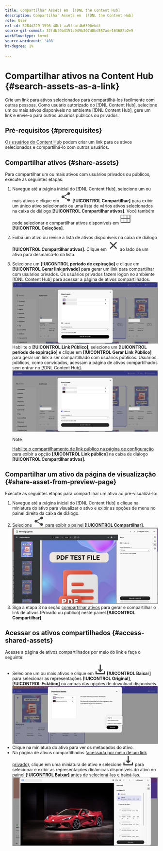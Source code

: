 ```yaml
---
title: Compartilhar Assets em  [!DNL the Content Hub]
description: Compartilhar Assets em  [!DNL the Content Hub]
role: User
exl-id: 5284d229-1596-40bf-aa5f-af4b6500ebdf
source-git-commit: 32fdbf9b4151c949b307d8bd587ade163682b2e5
workflow-type: tm+mt
source-wordcount: '408'
ht-degree: 1%

---
```


# Compartilhar ativos na Content Hub {#search-assets-as-a-link}

Crie um link para ativos selecionados para compartilhá-los facilmente com outras pessoas. Como usuário autorizado do [!DNL Content Hub], selecione um ou mais ativos disponíveis no ambiente [!DNL Content Hub], gere um link e envie-o para outros usuários públicos ou privados.

## Pré-requisitos {#prerequisites}

[Os usuários do Content Hub](deploy-content-hub.md#onboard-content-hub-users) podem criar um link para os ativos selecionados e compartilhá-lo com outros usuários.

## Compartilhar ativos {#share-assets}

Para compartilhar um ou mais ativos com usuários privados ou públicos, execute as seguintes etapas:
1. Navegue até a página inicial do [!DNL Content Hub], selecione um ou mais ativos e clique em ![Compartilhar](/help/assets/assets/share.svg) **[!UICONTROL Compartilhar]** para exibir um único ativo selecionado ou uma lista de vários ativos selecionados na caixa de diálogo **[!UICONTROL Compartilhar ativos]**.
Você também pode selecionar e compartilhar ativos disponíveis em ![coleções](/help/assets/assets/Smock_Collection_18_N.svg) **[!UICONTROL Coleções]**.
1. Exiba um ativo ou revise a lista de ativos disponíveis na caixa de diálogo **[!UICONTROL Compartilhar ativos]**. Clique em ![desmarcar](/help/assets/assets/Close.svg) ao lado de um ativo para desmarcá-lo da lista.
1. Selecione um **[!UICONTROL período de expiração]** e clique em **[!UICONTROL Gerar link privado]** para gerar um link para compartilhar com usuários privados. Os usuários privados fazem logon no ambiente [!DNL Content Hub] para acessar a página de ativos compartilhados.
   ![link privado e público](/help/assets/assets/private-and-public-link.png)
Habilite o **[!UICONTROL Link Público]**, selecione um **[!UICONTROL período de expiração]** e clique em **[!UICONTROL Gerar Link Público]** para gerar um link a ser compartilhado com usuários públicos. Usuários públicos, como convidados, acessam a página de ativos compartilhados sem entrar no [!DNL Content Hub].
   ![link privado e público](/help/assets/assets/public-and-private-link.png)

   >[!NOTE]
   > 
   > [Habilite o compartilhamento de link público na página de configuração](/help/assets/configure-content-hub-ui-options.md#enable-public-link-sharing) para exibir a opção **[!UICONTROL Link público]** na caixa de diálogo **[!UICONTROL Compartilhar ativos]**.

## Compartilhar um ativo da página de visualização {#share-asset-from-preview-page}

Execute as seguintes etapas para compartilhar um ativo ao pré-visualizá-lo:

1. Navegue até a página inicial do [!DNL Content Hub] e clique na miniatura do ativo para visualizar o ativo e exibir as opções de menu no painel direito da caixa de diálogo.
1. Selecione ![compartilhar](/help/assets/assets/share.svg) para exibir o painel **[!UICONTROL Compartilhar]**.
   ![compartilhar ativo ao visualizá-lo](/help/assets/assets/share-assets-from-share-panel.png)
1. Siga a etapa 3 na seção [compartilhar ativos](#share-assets) para gerar e compartilhar o link de ativos (Privado ou público) neste painel **[!UICONTROL Compartilhar]**.

## Acessar os ativos compartilhados {#access-shared-assets}

Acesse a página de ativos compartilhados por meio do link e faça o seguinte:

* Selecione um ou mais ativos e clique em ![Baixar](/help/assets/assets/download-icon.svg) **[!UICONTROL Baixar]** para selecionar as representações **[!UICONTROL Original]**, **[!UICONTROL Estático]** ou ambas das opções de download disponíveis.
  ![](/help/assets/assets/download-shared-assets.png)
* Clique na miniatura do ativo para ver os metadados do ativo.
* Na página de ativos compartilhados ([acessada por meio de um link privado](#share-assets)), clique em uma miniatura de ativo e selecione ![baixar](/help/assets/assets/download-icon.svg) para selecionar e exibir as representações dinâmicas disponíveis do ativo no painel **[!UICONTROL Baixar]** antes de selecioná-las e baixá-las.
  ![](/help/assets/assets/download-renditions-shared-assets-page.png)





